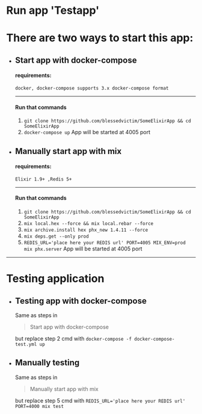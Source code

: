 # Run app 'Testapp'

 # There are two ways to start this app:
  * ## Start app with docker-compose
    #### requirements:
      ```docker, docker-compose supports 3.x docker-compose format ``` 
      ___
      #### Run that commands
      1. ```git clone https://github.com/blessedvictim/SomeElixirApp && cd SomeElixirApp``` 
      2. ```docker-compose up```
      App will be started at 4005 port
  * ## Manually start app with mix
    #### requirements:
      ```Elixir 1.9+ ,Redis 5+```
    ___
    #### Run that commands
      1. ```git clone https://github.com/blessedvictim/SomeElixirApp && cd SomeElixirApp``` 
      2. ```mix local.hex --force && mix local.rebar --force```
      3. ```mix archive.install hex phx_new 1.4.11 --force```
      4. ```mix deps.get --only prod```
      5. ```REDIS_URL='place here your REDIS url' PORT=4005 MIX_ENV=prod mix phx.server```
      App will be started at 4005 port
___
# Testing application


  * ## Testing app with docker-compose
    Same as steps in
    >Start app with docker-compose

    but replace step 2 cmd with ```docker-compose -f docker-compose-test.yml up ```
  * ## Manually testing
    Same as steps in
    >Manually start app with mix

    but replace step 5 cmd with ```REDIS_URL='place here your REDIS url' PORT=4000 mix test```
